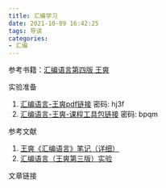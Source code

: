 ```yaml
---
title: 汇编学习
date: 2021-10-09 16:42:25
tags: 导读
categories:
- 汇编
---
```


参考书籍：[汇编语言第四版 王爽](https://item.jd.com/12841436.html)

 实验准备
1. [汇编语言-王爽pdf链接](https://pan.baidu.com/s/1LYNHhW_QrmAW01nxRTNOfQ) 密码: hj3f
2. [汇编语言-王爽-课程工具包链接](https://pan.baidu.com/s/1tV_7eXnlQMfAxMYil02Qtw)  密码: bpqm


参考文献
1. [王爽《汇编语言》笔记（详细）](https://blog.csdn.net/qq_39654127/article/details/88698911)
2. [汇编语言（王爽第三版）实验](https://www.cnblogs.com/Base-Of-Practice/articles/6883940.html)

文章链接

